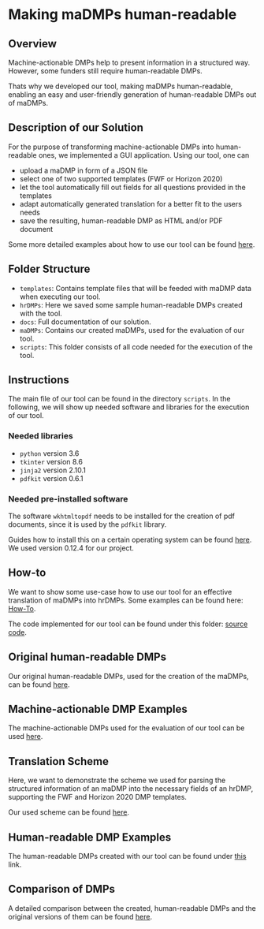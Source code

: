 # Making maDMPs human-readable

## Overview

Machine-actionable DMPs help to present information in a structured way. However, some funders still require human-readable DMPs.

Thats why we developed our tool, making maDMPs human-readable, enabling an easy and user-friendly generation of human-readable DMPs out of maDMPs.

## Description of our Solution

For the purpose of transforming machine-actionable DMPs into human-readable ones, we implemented a GUI application. Using our tool, one can 

* upload a maDMP in form of a JSON file
* select one of two supported templates (FWF or Horizon 2020)
* let the tool automatically fill out fields for all questions provided in the templates
* adapt automatically generated translation for a better fit to the users needs
* save the resulting, human-readable DMP as HTML and/or PDF document

Some more detailed examples about how to use our tool can be found [here](https://github.com/MBAigner/Making-maDMPs-human-readable/blob/master/docs/examples/example.md).

## Folder Structure

*  ```templates```: Contains template files that will be feeded with maDMP data when executing our tool.
*  ```hrDMPs```: Here we saved some sample human-readable DMPs created with the tool.
* ```docs```: Full documentation of our solution.
*  ```maDMPs```: Contains our created maDMPs, used for the evaluation of our tool.
*  ```scripts```: This folder consists of all code needed for the execution of the tool.

## Instructions

The main file of our tool can be found in the directory  ```scripts```. In the following, we will show up needed software and libraries for the execution of our tool.

### Needed libraries 

* ```python``` version 3.6
* ```tkinter``` version 8.6
* ```jinja2``` version 2.10.1
* ```pdfkit``` version 0.6.1

### Needed pre-installed software

The software  ```wkhtmltopdf``` needs to be installed for the creation of pdf documents, since it is used by the ```pdfkit``` library.

Guides how to install this on a certain operating system can be found [here](https://github.com/JazzCore/python-pdfkit/wiki/Installing-wkhtmltopdf/). We used version 0.12.4 for our project.

## How-to

We want to show some use-case how to use our tool for an effective translation of maDMPs into hrDMPs. Some examples can be found here: [How-To](https://github.com/MBAigner/Making-maDMPs-human-readable/blob/master/docs/examples/example.md).

The code implemented for our tool can be found under this folder: [source code](https://github.com/MBAigner/Making-maDMPs-human-readable/tree/master/scripts).

## Original human-readable DMPs

Our original human-readable DMPs, used for the creation of the maDMPs, can be found [here](https://github.com/MBAigner/Making-maDMPs-human-readable/tree/master/original_hrDMPs).

## Machine-actionable DMP Examples

The machine-actionable DMPs used for the evaluation of our tool can be used [here](https://github.com/MBAigner/Making-maDMPs-human-readable/tree/master/maDMPs).

## Translation Scheme

Here, we want to demonstrate the scheme we used for parsing the structured information of an maDMP into the necessary fields of an hrDMP, supporting the FWF and Horizon 2020 DMP templates.

Our used scheme can be found [here](https://github.com/MBAigner/Making-maDMPs-human-readable/blob/master/docs/translation/translation.md).

## Human-readable DMP Examples

The human-readable DMPs created with our tool can be found under [this](https://github.com/MBAigner/Making-maDMPs-human-readable/tree/master/hrDMPs) link.

## Comparison of DMPs

A detailed comparison between the created, human-readable DMPs and the original versions of them can be found [here](https://github.com/MBAigner/Making-maDMPs-human-readable/blob/master/docs/comparison/comparison.md).
